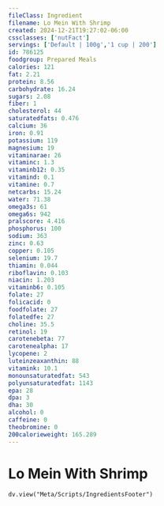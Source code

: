 ```yaml
---
fileClass: Ingredient
filename: Lo Mein With Shrimp
created: 2024-12-21T19:27:02-06:00
cssclasses: ['nutFact']
servings: ['Default | 100g','1 cup | 200']
id: 786125
foodgroup: Prepared Meals
calories: 121
fat: 2.21
protein: 8.56
carbohydrate: 16.24
sugars: 2.08
fiber: 1
cholesterol: 44
saturatedfats: 0.476
calcium: 36
iron: 0.91
potassium: 119
magnesium: 19
vitaminarae: 26
vitaminc: 1.3
vitaminb12: 0.35
vitamind: 0.1
vitamine: 0.7
netcarbs: 15.24
water: 71.38
omega3s: 61
omega6s: 942
pralscore: 4.416
phosphorus: 100
sodium: 363
zinc: 0.63
copper: 0.105
selenium: 19.7
thiamin: 0.044
riboflavin: 0.103
niacin: 1.203
vitaminb6: 0.105
folate: 27
folicacid: 0
foodfolate: 27
folatedfe: 27
choline: 35.5
retinol: 19
carotenebeta: 77
carotenealpha: 17
lycopene: 2
luteinzeaxanthin: 88
vitamink: 10.1
monounsaturatedfat: 543
polyunsaturatedfat: 1143
epa: 28
dpa: 3
dha: 30
alcohol: 0
caffeine: 0
theobromine: 0
200calorieweight: 165.289
---
```


# Lo Mein With Shrimp

```dataviewjs
dv.view("Meta/Scripts/IngredientsFooter")
```